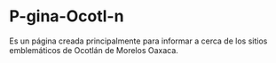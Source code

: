 # P-gina-Ocotl-n
Es un página creada principalmente para informar a cerca de los sitios emblemáticos de Ocotlán de Morelos Oaxaca.
